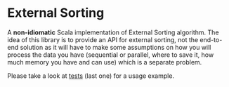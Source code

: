 External Sorting
================

A __non-idiomatic__ Scala implementation of External Sorting algorithm.
The idea of this library is to provide an API for external sorting, not the end-to-end solution as it will have to make some assumptions on how you will process the data you have (sequential or parallel, where to save it, how much memory you have and can use) which is a separate problem.


Please take a look at [tests](./src/test/scala) (last one) for a usage example.